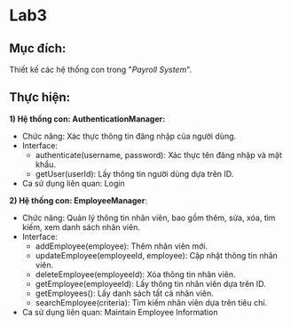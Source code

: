 # Lab3

## Mục đích: 
Thiết kế các hệ thống con trong "*Payroll System*".

## Thực hiện:
**1) Hệ thống con: AuthenticationManager:**

- Chức năng: Xác thực thông tin đăng nhập của người dùng.
- Interface:
  + authenticate(username, password): Xác thực tên đăng nhập và mật khẩu.
  + getUser(userId): Lấy thông tin người dùng dựa trên ID.
- Ca sử dụng liên quan: Login

**2) Hệ thống con: EmployeeManager**:

- Chức năng: Quản lý thông tin nhân viên, bao gồm thêm, sửa, xóa, tìm kiếm, xem danh sách nhân viên.
- Interface:
  + addEmployee(employee): Thêm nhân viên mới.
  + updateEmployee(employeeId, employee): Cập nhật thông tin nhân viên.
  + deleteEmployee(employeeId): Xóa thông tin nhân viên.
  + getEmployee(employeeId): Lấy thông tin nhân viên dựa trên ID.
  + getEmployees(): Lấy danh sách tất cả nhân viên.
  + searchEmployee(criteria): Tìm kiếm nhân viên dựa trên tiêu chí.
- Ca sử dụng liên quan: Maintain Employee Information
